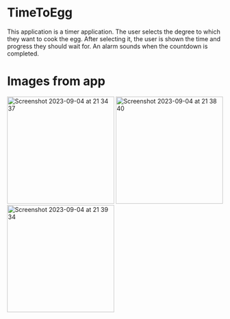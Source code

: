 # TimeToEgg
This application is a timer application. The user selects the degree to which they want to cook the egg. After selecting it, the user is shown the time and progress they should wait for. An alarm sounds when the countdown is completed.
# Images from app
<img width="250" alt="Screenshot 2023-09-04 at 21 34 37" src="https://github.com/yasinctn/TimeToEgg/assets/96244256/643f91f6-248e-415a-90be-6fa135a13cb8">
<img width="250" alt="Screenshot 2023-09-04 at 21 38 40" src="https://github.com/yasinctn/TimeToEgg/assets/96244256/38c1684c-ece6-4ca7-b0fa-0a3502f35433">
<img width="250" alt="Screenshot 2023-09-04 at 21 39 34" src="https://github.com/yasinctn/TimeToEgg/assets/96244256/b0be3bac-a574-4f05-845c-818e65f28db9">

